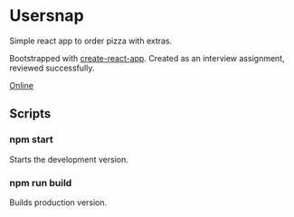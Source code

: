 # Usersnap

Simple react app to order pizza with extras.

Bootstrapped with [create-react-app](https://github.com/facebook/create-react-app). Created as an interview assignment, reviewed successfully.

[Online](https://relaxed-snyder-bdcf5b.netlify.app/)

## Scripts

### npm start

Starts the development version.

### npm run build

Builds production version.
